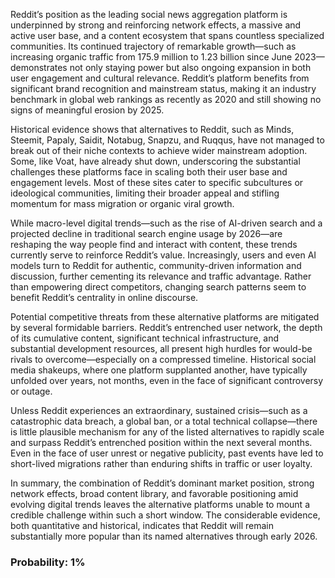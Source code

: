 Reddit’s position as the leading social news aggregation platform is underpinned by strong and reinforcing network effects, a massive and active user base, and a content ecosystem that spans countless specialized communities. Its continued trajectory of remarkable growth—such as increasing organic traffic from 175.9 million to 1.23 billion since June 2023—demonstrates not only staying power but also ongoing expansion in both user engagement and cultural relevance. Reddit’s platform benefits from significant brand recognition and mainstream status, making it an industry benchmark in global web rankings as recently as 2020 and still showing no signs of meaningful erosion by 2025.

Historical evidence shows that alternatives to Reddit, such as Minds, Steemit, Papaly, Saidit, Notabug, Snapzu, and Ruqqus, have not managed to break out of their niche contexts to achieve wider mainstream adoption. Some, like Voat, have already shut down, underscoring the substantial challenges these platforms face in scaling both their user base and engagement levels. Most of these sites cater to specific subcultures or ideological communities, limiting their broader appeal and stifling momentum for mass migration or organic viral growth.

While macro-level digital trends—such as the rise of AI-driven search and a projected decline in traditional search engine usage by 2026—are reshaping the way people find and interact with content, these trends currently serve to reinforce Reddit’s value. Increasingly, users and even AI models turn to Reddit for authentic, community-driven information and discussion, further cementing its relevance and traffic advantage. Rather than empowering direct competitors, changing search patterns seem to benefit Reddit’s centrality in online discourse.

Potential competitive threats from these alternative platforms are mitigated by several formidable barriers. Reddit’s entrenched user network, the depth of its cumulative content, significant technical infrastructure, and substantial development resources, all present high hurdles for would-be rivals to overcome—especially on a compressed timeline. Historical social media shakeups, where one platform supplanted another, have typically unfolded over years, not months, even in the face of significant controversy or outage.

Unless Reddit experiences an extraordinary, sustained crisis—such as a catastrophic data breach, a global ban, or a total technical collapse—there is little plausible mechanism for any of the listed alternatives to rapidly scale and surpass Reddit’s entrenched position within the next several months. Even in the face of user unrest or negative publicity, past events have led to short-lived migrations rather than enduring shifts in traffic or user loyalty.

In summary, the combination of Reddit’s dominant market position, strong network effects, broad content library, and favorable positioning amid evolving digital trends leaves the alternative platforms unable to mount a credible challenge within such a short window. The considerable evidence, both quantitative and historical, indicates that Reddit will remain substantially more popular than its named alternatives through early 2026.

### Probability: 1%